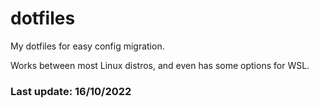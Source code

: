 # dotfiles
My dotfiles for easy config migration.

Works between most Linux distros, and even has some options for WSL.

### Last update: 16/10/2022
